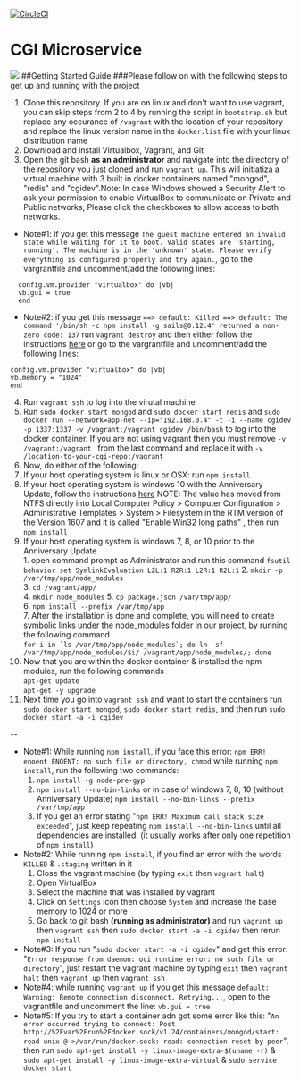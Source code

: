 [![CircleCI](https://circleci.com/gh/CodeTouch/cgi.svg?style=shield&circle-token=f9e980bc18f6a6717ba036e578b5b1e8ca2f8ab7)](https://circleci.com/gh/CodeTouch/cgi)

# CGI Microservice
![](https://media.giphy.com/media/3o6MbdekQOV3ijXu4U/giphy.gif)
##Getting Started Guide
###Please follow on with the following steps to get up and running with the project
1. Clone this repository. If you are on linux and don't want to use vagrant, you can skip steps from 2 to 4 by running the script in `bootstrap.sh` but replace any occurance of `/vagrant` with the location of your repository and replace the linux version name in the `docker.list` file with your linux distribution name
2. Download and install Virtualbox, Vagrant, and Git  
3. Open the git bash **as an administrator** and navigate into the directory of the repository you just cloned and run `vagrant up`. This will initiatiza a virtual machine with 3 built in docker containers named "mongod", "redis" and "cgidev".Note: In case Windows showed a Security Alert to ask your permission to enable VirtualBox to communicate on Private and Public networks, Please click the checkboxes to allow access to both networks.   
  * Note#1:  if you get this message `The guest machine entered an invalid state while waiting for it to boot. Valid states are 'starting, running'. The machine is in the 'unknown' state. Please verify everything is configured properly and try again.`, go to the vargrantfile and uncomment/add the following lines:  
  ```
	config.vm.provider "virtualbox" do |vb|
	vb.gui = true
	end
  ```
  * Note#2: if you get this message `==> default: Killed ==> default: The command '/bin/sh -c npm install -g sails@0.12.4' returned a non-zero code: 137` run `vagrant destroy` and then either follow the instructions [here](https://www.digitalocean.com/community/tutorials/how-to-add-swap-space-on-ubuntu-16-04) or go to the vargrantfile and uncomment/add the following lines:  
  ```
  config.vm.provider "virtualbox" do |vb|
  vb.memory = "1024"
  end
  ```
 
4. Run `vagrant ssh` to log into the virutal machine  
5. Run `sudo docker start mongod` and `sudo docker start redis` and `sudo docker run --network=app-net --ip="192.168.0.4" -t -i --name cgidev -p 1337:1337 -v /vagrant:/vagrant cgidev /bin/bash` to log into the docker container. If you are not using vagrant then you must remove `-v /vagrant:/vagrant ` from the last command and replace it with `-v /location-to-your-cgi-repo:/vagrant `  
6. Now, do either of the following:
  1. If your host operating system is linux or OSX: run `npm install`
  2. If your host operating system is windows 10 with the Anniversary Update, follow the instructions [here](http://mspoweruser.com/ntfs-260-character-windows-10/)
  NOTE: The value has moved from NTFS directly into Local Computer Policy > Computer Configuration > Administrative Templates > System > Filesystem in the RTM version of the Version 1607 and it is called "Enable Win32 long paths"
  , then run `npm install`
  3. If your host operating system is windows 7, 8, or 10 prior to the Anniversary Update  
    1. open command prompt as Administrator and run this command `fsutil behavior set SymlinkEvaluation L2L:1 R2R:1 L2R:1 R2L:1`
    2. `mkdir -p /var/tmp/app/node_modules`  
    3. `cd /vagrant/app/`  
    4. `mkdir node_modules`
    5. `cp package.json /var/tmp/app/`  
    6. `npm install --prefix /var/tmp/app`  
    7. After the installation is done and complete, you will need to create symbolic links under the node_modules folder in our project, by running the following command  
    ```
	for i in `ls /var/tmp/app/node_modules`; do ln -sf /var/tmp/app/node_modules/$i/ /vagrant/app/node_modules/; done
    ``` 
7. Now that you are within the docker container & installed the npm modules, run the following commands  
`apt-get update`  
`apt-get -y upgrade`  
8. Next time you go into `vagrant ssh` and want to start the containers run `sudo docker start mongod`, `sudo docker start redis`, and then run `sudo docker start -a -i cgidev`  

--
* Note#1: While running `npm install`, if you face this error: `npm ERR! enoent ENOENT: no such file or directory, chmod` while running `npm install`, run the following two commands:  
  1. `npm install -g node-pre-gyp`  
  2. `npm install --no-bin-links` or in case of windows 7, 8, 10 (without Anniversary Update) `npm install --no-bin-links --prefix /var/tmp/app`  
    1. If you get an error stating "`npm ERR! Maximum call stack size exceeded`", just keep repeating `npm install --no-bin-links` until all dependencies are installed. (it usually works after only one repetition of `npm install`)  
* Note#2: While running `npm install`, if you find an error with the words `KILLED` & `.staging` written in it
  1. Close the vagrant machine (by typing `exit` then `vagrant halt`)
  2. Open VirtualBox
  3. Select the machine that was installed by vagrant
  4. Click on `Settings` icon then choose `System` and increase the base memory to 1024 or more
  5. Go back to git bash **(running as administrator)** and run `vagrant up` then `vagrant ssh` then `sudo docker start -a -i cgidev` then rerun `npm install`
* Note#3: If you run "`sudo docker start -a -i cgidev`" and get this error: "`Error response from daemon: oci runtime error: no such file or directory`", just restart the vagrant machine by typing `exit` then `vagrant halt` then `vagrant up` then `vagrant ssh`
* Note#4: while running `vagrant up` if you get this message `default: Warning: Remote connection disconnect. Retrying...`, open to the vagrantfile and uncomment the line: `vb.gui = true`
* Note#5: If you try to start a container adn got some error like this: "`An error occurred trying to connect: Post http://%2Fvar%2Frun%2Fdocker.sock/v1.24/containers/mongod/start: read unix @->/var/run/docker.sock: read: connection reset by peer`", then run `sudo apt-get install -y linux-image-extra-$(uname -r)` & `sudo apt-get install -y linux-image-extra-virtual` & `sudo service docker start`
